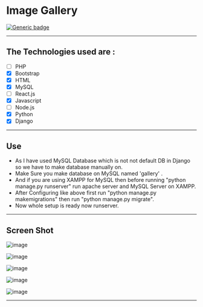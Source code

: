 # Image Gallery

[![Generic badge](https://img.shields.io/badge/Arpit-Gupta-1abc9c.svg)](https://github.com/NarutoOp)

---

## The Technologies used are :


- [ ] PHP
- [x] Bootstrap
- [x] HTML
- [x] MySQL
- [ ] React.js
- [x] Javascript
- [ ] Node.js
- [x] Python
- [x] Django

---

## Use

 - As I have used MySQL Database which is not not default DB in Django so we have to make database manually on. 
 - Make Sure you make database on MySQL named 'gallery' . 
 - And if you are using XAMPP for MySQL then before running "python manage.py runserver" run apache server and MySQL Server on XAMPP.
 - After Configuring like above first run "python manage.py makemigrations" then run "python manage.py migrate".
 - Now whole setup is ready now runserver.
 
---

## Screen Shot

![image](https://user-images.githubusercontent.com/55342994/100693822-aaa47800-33b3-11eb-809e-b014765976c0.png)

![image](https://user-images.githubusercontent.com/55342994/100693944-f5be8b00-33b3-11eb-8a47-ec05bb140f9b.png)

![image](https://user-images.githubusercontent.com/55342994/100693963-053dd400-33b4-11eb-93f1-1607dd641504.png)

![image](https://user-images.githubusercontent.com/55342994/100694725-a8dbb400-33b5-11eb-925f-3fa0b6ca2261.png)

![image](https://user-images.githubusercontent.com/55342994/100694782-bd1fb100-33b5-11eb-814b-2bb390a687ea.png)

---

